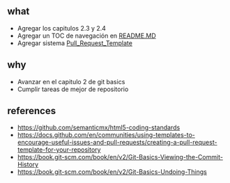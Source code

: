 ## what

- Agregar los capitulos 2.3 y 2.4
- Agregar un TOC de navegación en [README.MD](README.md)
- Agregar sistema [Pull_Request_Template](Pull_Request)

## why

- Avanzar en el capitulo 2 de git basics
- Cumplir tareas de mejor de repositorio

## references

- https://github.com/semanticmx/html5-coding-standards
- https://docs.github.com/en/communities/using-templates-to-encourage-useful-issues-and-pull-requests/creating-a-pull-request-template-for-your-repository
- https://book.git-scm.com/book/en/v2/Git-Basics-Viewing-the-Commit-History
- https://book.git-scm.com/book/en/v2/Git-Basics-Undoing-Things